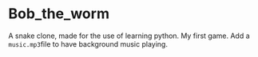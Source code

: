 # Bob_the_worm
A snake clone, made for the use of learning python. My first game.
Add a `music.mp3`file to have background music playing.
